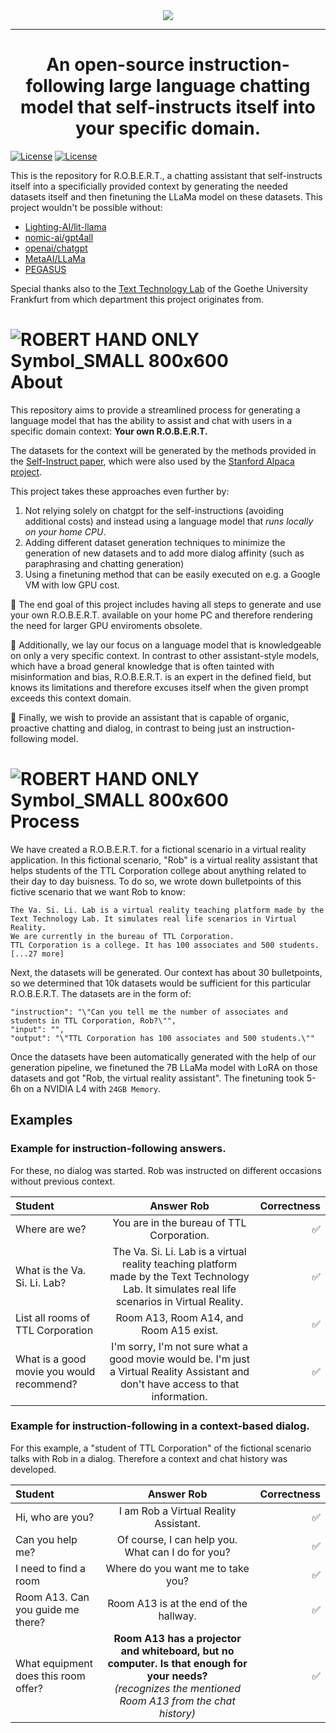 
<div align="center">
  <img src="https://github.com/TheItCrOw/R.O.B.E.R.T./assets/49918134/0415f32d-c8e0-4664-b47c-154e3382da37"/>
  <hr/>
  <h1>An open-source instruction-following large language chatting model that self-instructs itself into your specific domain.</h1>
</div
![ROBERT Inverted Color 800x600]()
![ROBERT White logo 800x600]()

[![License](https://img.shields.io/badge/Status-Under%20construction-red)]()
[![License](https://img.shields.io/badge/License-Apache_2.0-blue.svg)](https://opensource.org/licenses/Apache-2.0)

This is the repository for R.O.B.E.R.T., a chatting assistant that self-instructs itself into a specificially provided context by generating the needed datasets itself and then finetuning the LLaMa model on these datasets.
This project wouldn't be possible without:

- [Lighting-AI/lit-llama](https://github.com/Lightning-AI/lit-llama)
- [nomic-ai/gpt4all](https://github.com/nomic-ai/gpt4all)
- [openai/chatgpt](https://openai.com/blog/chatgpt)
- [MetaAI/LLaMa](https://ai.facebook.com/blog/large-language-model-llama-meta-ai/)
- [PEGASUS](https://github.com/google-research/pegasus)

Special thanks also to the [Text Technology Lab](https://www.texttechnologylab.org/) of the Goethe University Frankfurt from which department this project originates from. 

# ![ROBERT HAND ONLY Symbol_SMALL 800x600](https://github.com/TheItCrOw/R.O.B.E.R.T./assets/49918134/0de526b4-b39f-4159-b25c-397af3a55602) About

This repository aims to provide a streamlined process for generating a language model that has the ability to assist and chat with users in a specific domain context: <b>Your own R.O.B.E.R.T.</b> 

The datasets for the context will be generated by the methods provided in the [Self-Instruct paper](https://arxiv.org/abs/2212.10560), which were also used by the [Stanford Alpaca project](https://github.com/tatsu-lab/stanford_alpaca).

This project takes these approaches even further by: 
1. Not relying solely on chatgpt for the self-instructions (avoiding additional costs) and instead using a language model that *runs locally on your home CPU*.
2. Adding different dataset generation techniques to minimize the generation of new datasets and to add more dialog affinity (such as paraphrasing and chatting generation)
3. Using a finetuning method that can be easily executed on e.g. a Google VM with low GPU cost.

🚩 The end goal of this project includes having all steps to generate and use your own R.O.B.E.R.T. available on your home PC and therefore rendering the need for larger GPU enviroments obsolete. 

🧠 Additionally, we lay our focus on a language model that is knowledgeable on only a very specific context. In contrast to other assistant-style models, which have a broad general knowledge that is often tainted with misinformation and bias, R.O.B.E.R.T. is an expert in the defined field, but knows its limitations and therefore excuses itself when the given prompt exceeds this context domain.

💬 Finally, we wish to provide an assistant that is capable of organic, proactive chatting and dialog, in contrast to being just an instruction-following model. 

# ![ROBERT HAND ONLY Symbol_SMALL 800x600](https://github.com/TheItCrOw/R.O.B.E.R.T./assets/49918134/0de526b4-b39f-4159-b25c-397af3a55602) Process


We have created a R.O.B.E.R.T. for a fictional scenario in a virtual reality application. In this fictional scenario, "Rob" is a virtual reality assistant that helps students of the TTL Corporation college about anything related to their day to day buisness. To do so, we wrote down bulletpoints of this fictive scenario that we want Rob to know:

```
The Va. Si. Li. Lab is a virtual reality teaching platform made by the Text Technology Lab. It simulates real life scenarios in Virtual Reality.
We are currently in the bureau of TTL Corporation.
TTL Corporation is a college. It has 100 associates and 500 students.
[...27 more]
```
Next, the datasets will be generated. Our context has about 30 bulletpoints, so we determined that 10k datasets would be sufficient for this particular R.O.B.E.R.T. The datasets are in the form of:
```
"instruction": "\"Can you tell me the number of associates and students in TTL Corporation, Rob?\"",
"input": "",
"output": "\"TTL Corporation has 100 associates and 500 students.\""
```

Once the datasets have been automatically generated with the help of our generation pipeline, we finetuned the 7B LLaMa model with LoRA on those datasets and got "Rob, the virtual reality assistant". The finetuning took 5-6h on a NVIDIA L4 with `24GB Memory`.

## Examples
### Example for instruction-following answers.
For these, no dialog was started. Rob was instructed on different occasions without previous context. 
<table align="center">
    <thead>
        <tr>
            <th align="left">Student</th>
            <th align="center">Answer Rob</th>
            <th align="right">Correctness</th>
        </tr>
    </thead>
    <tbody>
        <tr>
            <td align="left">Where are we?</td>
            <td align="center">You are in the bureau of TTL Corporation.</td>
            <td align="right">✅</td>
        </tr>
        <tr>
            <td align="left">What is the Va. Si. Li. Lab?</td>
            <td align="center">The Va. Si. Li. Lab is a virtual reality teaching platform made by the Text Technology Lab. It simulates real life scenarios in Virtual Reality.</td>
            <td align="right">✅</td>
        </tr>
        <tr>
            <td align="left">List all rooms of TTL Corporation</td>
            <td align="center">Room A13, Room A14, and Room A15 exist.</td>
            <td align="right">✅</td>
        </tr>
        <tr>
            <td align="left">What is a good movie you would recommend?</td>
            <td align="center">I'm sorry, I'm not sure what a good movie would be. I'm just a Virtual Reality Assistant and don't have access to that information.</td>
            <td align="right">✅</td>
        </tr>
    </tbody>
</table>

### Example for instruction-following in a context-based dialog.
For this example, a "student of TTL Corporation" of the fictional scenario talks with Rob in a dialog. Therefore a context and chat history was developed. 
<table align="center">
    <thead>
        <tr>
            <th align="left">Student</th>
            <th align="center">Answer Rob</th>
            <th align="right">Correctness</th>
        </tr>
    </thead>
    <tbody>
        <tr>
            <td align="left">Hi, who are you?</td>
            <td align="center">I am Rob a Virtual Reality Assistant.</td>
            <td align="right">✅</td>
        </tr>
        <tr>
            <td align="left">Can you help me?</td>
            <td align="center">Of course, I can help you. What can I do for you?</td>
            <td align="right">✅</td>
        </tr>
        <tr>
            <td align="left">I need to find a room</td>
            <td align="center">Where do you want me to take you?</td>
            <td align="right">✅</td>
        </tr>
        <tr>
            <td align="left">Room A13. Can you guide me there?</td>
            <td align="center">Room A13 is at the end of the hallway.</td>
            <td align="right">✅</td>
        </tr>
         <tr>
            <td align="left">What equipment does this room offer?</td>
            <td align="center"><b>Room A13 has a projector and whiteboard, but no computer. Is that enough for your needs?</b> <i><br/>(recognizes the mentioned Room A13 from the chat history)</i></td>
            <td align="right">✅</td>
        </tr>
    </tbody>
</table>
